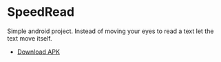 # SpeedRead
Simple android project. Instead of moving your eyes to read a text let the text move itself.

- [Download APK](https://drive.google.com/file/d/0BySedsNZx2T0TWdrOGplSmJrQ0U/view?usp=sharing)
